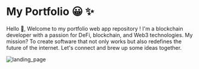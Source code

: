 #  My Portfolio 😀 ✨

Hello 👋, Welcome to my portfolio web app repository ! I'm a blockchain developer with a passion for DeFi, blockchain, and Web3 technologies. My mission? To create software that not only works but also redefines the future of the internet. Let's connect and brew up some ideas together.
 



![landing_page](https://github.com/ayush-ranjan-official/Ayush-Ranjan-Portfolio/assets/93761136/ce07c5db-199e-4dea-94c2-9a0e859aa370)
